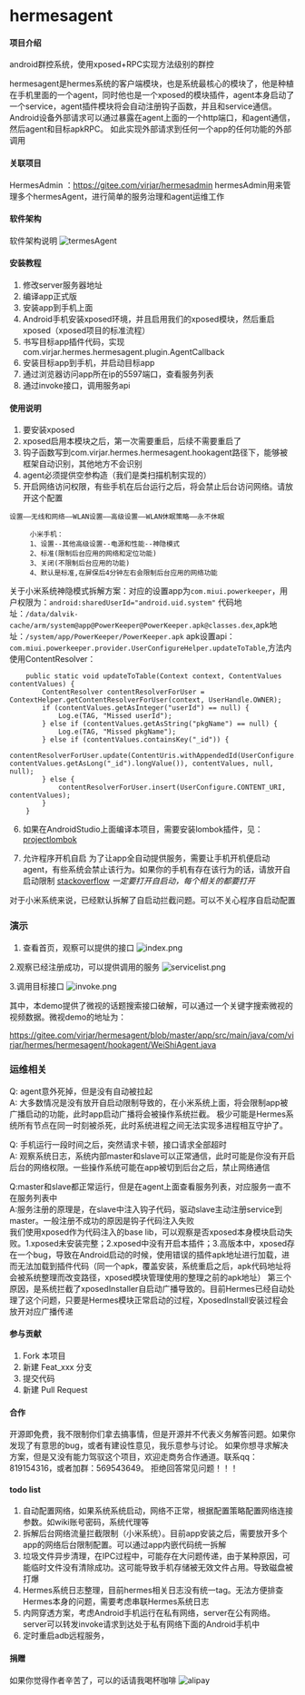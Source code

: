 # hermesagent

#### 项目介绍
android群控系统，使用xposed+RPC实现方法级别的群控

hermesagent是hermes系统的客户端模块，也是系统最核心的模块了，他是种植在手机里面的一个agent，同时他也是一个xposed的模块插件，agent本身启动了一个service，agent插件模块将会自动注册钩子函数，并且和service通信。Android设备外部请求可以通过暴露在agent上面的一个http端口，和agent通信，然后agent和目标apkRPC。
如此实现外部请求到任何一个app的任何功能的外部调用


#### 关联项目
HermesAdmin ：https://gitee.com/virjar/hermesadmin
hermesAdmin用来管理多个hermesAgent，进行简单的服务治理和agent运维工作

#### 软件架构
软件架构说明
![termesAgent](img/termesAgent.png)


#### 安装教程

1. 修改server服务器地址
2. 编译app正式版
3. 安装app到手机上面
4. Android手机安装xposed环境，并且启用我们的xposed模块，然后重启xposed（xposed项目的标准流程）
5. 书写目标app插件代码，实现 com.virjar.hermes.hermesagent.plugin.AgentCallback
6. 安装目标app到手机，并启动目标app
7. 通过浏览器访问app所在ip的5597端口，查看服务列表
8. 通过invoke接口，调用服务api

#### 使用说明

1. 要安装xposed
2. xposed启用本模块之后，第一次需要重启，后续不需要重启了
3. 钩子函数写到com.virjar.hermes.hermesagent.hookagent路径下，能够被框架自动识别，其他地方不会识别
4. agent必须提供空参构造（我们是类扫描机制实现的）
5. 开启网络访问权限，有些手机在后台运行之后，将会禁止后台访问网络。请放开这个配置
```
设置——无线和网络——WLAN设置——高级设置——WLAN休眠策略——永不休眠

     小米手机：
     1、设置--其他高级设置--电源和性能--神隐模式
     2、标准(限制后台应用的网络和定位功能)
     3、关闭(不限制后台应用的功能)
     4、默认是标准,在屏保后4分钟左右会限制后台应用的网络功能

```
关于小米系统神隐模式拆解方案：对应的设置app为``com.miui.powerkeeper``，用户权限为：``android:sharedUserId="android.uid.system"``
代码地址：``/data/dalvik-cache/arm/system@app@PowerKeeper@PowerKeeper.apk@classes.dex``,apk地址：``/system/app/PowerKeeper/PowerKeeper.apk``
apk设置api：``com.miui.powerkeeper.provider.UserConfigureHelper.updateToTable``,方法内使用ContentResolver：
```
    public static void updateToTable(Context context, ContentValues contentValues) {
        ContentResolver contentResolverForUser = ContextHelper.getContentResolverForUser(context, UserHandle.OWNER);
        if (contentValues.getAsInteger("userId") == null) {
            Log.e(TAG, "Missed userId");
        } else if (contentValues.getAsString("pkgName") == null) {
            Log.e(TAG, "Missed pkgName");
        } else if (contentValues.containsKey("_id")) {
            contentResolverForUser.update(ContentUris.withAppendedId(UserConfigure.CONTENT_URI, contentValues.getAsLong("_id").longValue()), contentValues, null, null);
        } else {
            contentResolverForUser.insert(UserConfigure.CONTENT_URI, contentValues);
        }
    }
```
6. 如果在AndroidStudio上面编译本项目，需要安装lombok插件，见：[projectlombok](https://projectlombok.org/setup/android)

7. 允许程序开机自启
为了让app全自动提供服务，需要让手机开机便启动agent，有些系统会禁止该行为。如果你的手机有存在该行为的话，请放开自启动限制
[stackoverflow](https://stackoverflow.com/questions/32032329/process-is-not-permitted-to-autostart-boot-complete-broadcast-receiver)
*一定要打开自启动，每个相关的都要打开*

对于小米系统来说，已经默认拆解了自启动拦截问题。可以不关心程序自启动配置


### 演示
1. 查看首页，观察可以提供的接口
![index.png](img/index.png)

2.观察已经注册成功，可以提供调用的服务
![servicelist.png](img/servicelist.png)

3.调用目标接口
![invoke.png](img/invoke.png)

其中，本demo提供了微视的话题搜索接口破解，可以通过一个关键字搜索微视的视频数据。微视demo的地址为：

https://gitee.com/virjar/hermesagent/blob/master/app/src/main/java/com/virjar/hermes/hermesagent/hookagent/WeiShiAgent.java

### 运维相关
Q: agent意外死掉，但是没有自动被拉起   
A: 大多数情况是没有放开自启动限制导致的，在小米系统上面，将会限制app被广播启动的功能，此时app启动广播将会被操作系统拦截。
极少可能是Hermes系统所有节点在同一时刻被杀死，此时系统进程之间无法实现多进程相互守护了。

Q: 手机运行一段时间之后，突然请求卡顿，接口请求全部超时   
A: 观察系统日志，系统内部master和slave可以正常通信，此时可能是你没有开启后台的网络权限。一些操作系统可能在app被切到后台之后，禁止网络通信

Q:master和slave都正常运行，但是在agent上面查看服务列表，对应服务一直不在服务列表中   
A:服务注册的原理是，在slave中注入钩子代码，驱动slave主动注册service到master。一般注册不成功的原因是钩子代码注入失败   
我们使用xposed作为代码注入的base lib，可以观察是否xposed本身模块启动失败。1.xposed未安装完整；2.xposed中没有开启本插件；3.高版本中，xposed存在一个bug，导致在Android启动的时候，使用错误的插件apk地址进行加载，进而无法加载到插件代码（同一个apk，覆盖安装，系统重启之后，apk代码地址将会被系统整理而改变路径，xposed模块管理使用的整理之前的apk地址）
第三个原因，是系统拦截了xposedInstaller自启动广播导致的。目前Hermes已经自动处理了这个问题，只要是Hermes模块正常启动的过程，XposedInstall安装过程会放开对应广播传递

#### 参与贡献

1. Fork 本项目
2. 新建 Feat_xxx 分支
3. 提交代码
4. 新建 Pull Request

#### 合作

开源即免费，我不限制你们拿去搞事情，但是开源并不代表义务解答问题。如果你发现了有意思的bug，或者有建设性意见，我乐意参与讨论。
如果你想寻求解决方案，但是又没有能力驾驭这个项目，欢迎走商务合作通道。联系qq：819154316，或者加群：569543649。
拒绝回答常见问题！！！

#### todo list

1. 自动配置网络，如果系统系统启动，网络不正常，根据配置策略配置网络连接参数。如wiki账号密码，系统代理等
2. 拆解后台网络流量拦截限制（小米系统）。目前app安装之后，需要放开多个app的网络后台限制配置。可以通过app内嵌代码统一拆解
3. 垃圾文件异步清理，在IPC过程中，可能存在大问题传递，由于某种原因，可能临时文件没有清除成功。这可能导致手机存储被无效文件占用。导致磁盘被打爆
4. Hermes系统日志整理，目前hermes相关日志没有统一tag。无法方便排查Hermes本身的问题，需要考虑串联Hermes系统日志
5. 内网穿透方案，考虑Android手机运行在私有网络，server在公有网络。server可以转发invoke请求到达处于私有网络下面的Android手机中
6. 定时重启adb远程服务，

#### 捐赠
如果你觉得作者辛苦了，可以的话请我喝杯咖啡
![alipay](img/reward.jpg)
